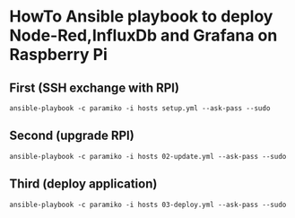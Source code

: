 # HowTo Ansible playbook to deploy Node-Red,InfluxDb and Grafana on Raspberry Pi

## First (SSH exchange with RPI)
`ansible-playbook -c paramiko -i hosts setup.yml --ask-pass --sudo`

## Second (upgrade RPI)
`ansible-playbook -c paramiko -i hosts 02-update.yml --ask-pass --sudo`

## Third (deploy application)
`ansible-playbook -c paramiko -i hosts 03-deploy.yml --ask-pass --sudo`
